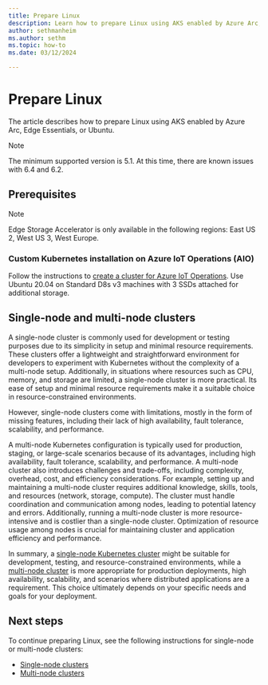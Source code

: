 ```yaml
---
title: Prepare Linux
description: Learn how to prepare Linux using AKS enabled by Azure Arc, Edge Essentials, or Ubuntu.
author: sethmanheim
ms.author: sethm
ms.topic: how-to
ms.date: 03/12/2024

---
```


# Prepare Linux

The article describes how to prepare Linux using AKS enabled by Azure Arc, Edge Essentials, or Ubuntu.

> [!NOTE]
> The minimum supported version is 5.1. At this time, there are known issues with 6.4 and 6.2.

## Prerequisites

> [!NOTE]
> Edge Storage Accelerator is only available in the following regions: East US 2, West US 3, West Europe.

### Custom Kubernetes installation on Azure IoT Operations (AIO)

Follow the instructions to [create a cluster for Azure IoT Operations](/azure/iot-operations/get-started/quickstart-deploy?tabs=linux). Use Ubuntu 20.04 on Standard D8s v3 machines with 3 SSDs attached for additional storage.

## Single-node and multi-node clusters

A single-node cluster is commonly used for development or testing purposes due to its simplicity in setup and minimal resource requirements. These clusters offer a lightweight and straightforward environment for developers to experiment with Kubernetes without the complexity of a multi-node setup. Additionally, in situations where resources such as CPU, memory, and storage are limited, a single-node cluster is more practical. Its ease of setup and minimal resource requirements make it a suitable choice in resource-constrained environments.

However, single-node clusters come with limitations, mostly in the form of missing features, including their lack of high availability, fault tolerance, scalability, and performance.

A multi-node Kubernetes configuration is typically used for production, staging, or large-scale scenarios because of its advantages, including high availability, fault tolerance, scalability, and performance. A multi-node cluster also introduces challenges and trade-offs, including complexity, overhead, cost, and efficiency considerations. For example, setting up and maintaining a multi-node cluster requires additional knowledge, skills, tools, and resources (network, storage, compute). The cluster must handle coordination and communication among nodes, leading to potential latency and errors. Additionally, running a multi-node cluster is more resource-intensive and is costlier than a single-node cluster. Optimization of resource usage among nodes is crucial for maintaining cluster and application efficiency and performance.

In summary, a [single-node Kubernetes cluster](single-node-cluster.md) might be suitable for development, testing, and resource-constrained environments, while a [multi-node cluster](multi-node-cluster.md) is more appropriate for production deployments, high availability, scalability, and scenarios where distributed applications are a requirement. This choice ultimately depends on your specific needs and goals for your deployment.

## Next steps

To continue preparing Linux, see the following instructions for single-node or multi-node clusters:

- [Single-node clusters](single-node-cluster.md)
- [Multi-node clusters](multi-node-cluster.md)
